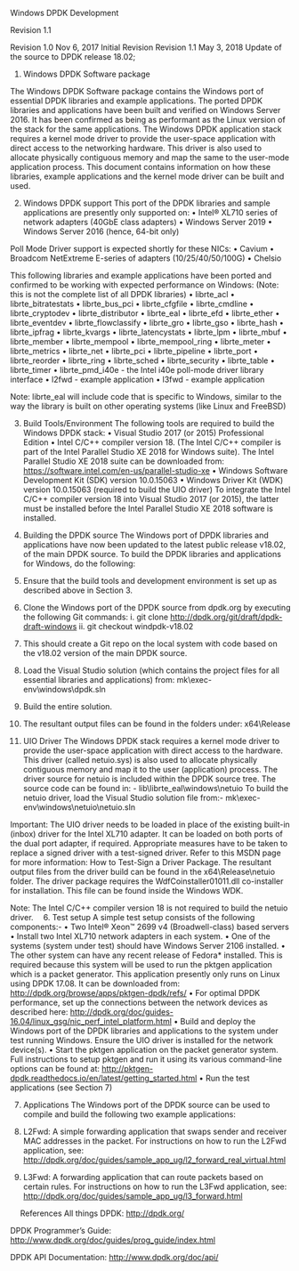 Windows DPDK Development

Revision 1.1

Revision 1.0	Nov 6, 2017	Initial Revision
Revision 1.1	May 3, 2018	Update of the source to DPDK release 18.02;

1.	Windows DPDK Software package

The Windows DPDK Software package contains the Windows port of essential DPDK libraries and example applications. The ported DPDK libraries and applications have been built and verified on Windows Server 2016. It has been confirmed as being as performant as the Linux version of the stack for the same applications. The Windows DPDK application stack requires a kernel mode driver to provide the user-space application with direct access to the networking hardware. This driver is also used to allocate physically contiguous memory and map the same to the user-mode application process. This document contains information on how these libraries, example applications and the kernel mode driver can be built and used.


2.	Windows DPDK support
This port of the DPDK libraries and sample applications are presently only supported on:
•	Intel® XL710 series of network adapters (40GbE class adapters)
•	Windows Server 2019 
•	Windows Server 2016 (hence, 64-bit only)

Poll Mode Driver support is expected shortly for these NICs:
•	Cavium 
•	Broadcom NetExtreme E-series of adapters (10/25/40/50/100G)
•	Chelsio

This following libraries and example applications have been ported and confirmed to be working with expected performance on Windows: (Note: this is not the complete list of all DPDK libraries)
•	librte_acl
•	librte_bitratestats
•	librte_bus_pci
•	librte_cfgfile
•	librte_cmdline
•	librte_cryptodev
•	librte_distributor
•	librte_eal
•	librte_efd
•	librte_ether
•	librte_eventdev
•	librte_flowclassify
•	librte_gro
•	librte_gso
•	librte_hash
•	librte_ipfrag
•	librte_kvargs
•	librte_latencystats
•	librte_lpm
•	librte_mbuf
•	librte_member
•	librte_mempool
•	librte_mempool_ring
•	librte_meter
•	librte_metrics
•	librte_net
•	librte_pci
•	librte_pipeline
•	librte_port
•	librte_reorder
•	librte_ring
•	librte_sched
•	librte_security
•	librte_table
•	librte_timer
•	librte_pmd_i40e - the Intel i40e poll-mode driver library interface
•	l2fwd - example application
•	l3fwd - example application

Note: librte_eal will include code that is specific to Windows, similar to the way the library is built on other operating systems (like Linux and FreeBSD)


3.	Build Tools/Environment
The following tools are required to build the Windows DPDK stack:
•	Visual Studio 2017 (or 2015) Professional Edition 
•	Intel C/C++ compiler version 18. (The Intel C/C++ compiler is part of the Intel Parallel Studio XE 2018 for Windows suite). The Intel Parallel Studio XE 2018 suite can be downloaded from: https://software.intel.com/en-us/parallel-studio-xe
•	Windows Software Development Kit (SDK) version 10.0.15063
•	Windows Driver Kit (WDK) version 10.0.15063 (required to build the UIO driver)
To integrate the Intel C/C++ compiler version 18 into Visual Studio 2017 (or 2015), the latter must be installed before the Intel Parallel Studio XE 2018 software is installed. 
 
4.	Building the DPDK source
The Windows port of DPDK libraries and applications have now been updated to the latest public release v18.02, of the main DPDK source.
To build the DPDK libraries and applications for Windows, do the following:
1.	Ensure that the build tools and development environment is set up as described above in Section 3.
2.	Clone the Windows port of the DPDK source from dpdk.org by executing the following Git commands:
  i.	git clone http://dpdk.org/git/draft/dpdk-draft-windows
  ii.	git checkout windpdk-v18.02
3.	This should create a Git repo on the local system with code based on the v18.02 version of the main DPDK source.
4.	Load the Visual Studio solution (which contains the project files for all essential libraries and applications) from: mk\exec-env\windows\dpdk.sln
5.	Build the entire solution.
6.	The resultant output files can be found in the folders under: x64\Release 


5.	UIO Driver
The Windows DPDK stack requires a kernel mode driver to provide the user-space application with direct access to the hardware. This driver (called netuio.sys) is also used to allocate physically contiguous memory and map it to the user (application) process.
The driver source for netuio is included within the DPDK source tree.
The source code can be found in: -
 lib\librte_eal\windows\netuio
To build the netuio driver, load the Visual Studio solution file from:-
 mk\exec-env\windows\netuio\netuio.sln

Important: The UIO driver needs to be loaded in place of the existing built-in (inbox) driver for the Intel XL710 adapter. It can be loaded on both ports of the dual port adapter, if required. Appropriate measures have to be taken to replace a signed driver with a test-signed driver. Refer to this MSDN page for more information: How to Test-Sign a Driver Package.
The resultant output files from the driver build can be found in the x64\Release\netuio folder. The driver package requires the WdfCoinstaller01011.dll co-installer for installation. This file can be found inside the Windows WDK.

Note: The Intel C/C++ compiler version 18 is not required to build the netuio driver. 
6.	Test setup
A simple test setup consists of the following components:-
•	Two Intel® Xeon™ 2699 v4 (Broadwell-class) based servers
•	Install two Intel XL710 network adapters in each system.
•	One of the systems (system under test) should have Windows Server 2106 installed.
•	The other system can have any recent release of Fedora* installed. This is required because this system will be used to run the pktgen application which is a packet generator. This application presently only runs on Linux using DPDK 17.08. It can be downloaded from: http://dpdk.org/browse/apps/pktgen-dpdk/refs/ 
•	For optimal DPDK performance, set up the connections between the network devices as described here: http://dpdk.org/doc/guides-16.04/linux_gsg/nic_perf_intel_platform.html
•	Build and deploy the Windows port of the DPDK libraries and applications to the system under test running Windows. Ensure the UIO driver is installed for the network device(s).
•	Start the pktgen application on the packet generator system. Full instructions to setup pktgen and run it using its various command-line options can be found at: http://pktgen-dpdk.readthedocs.io/en/latest/getting_started.html
•	Run the test applications (see Section 7)


7.	Applications
The Windows port of the DPDK source can be used to compile and build the following two example applications:
1.	L2Fwd: A simple forwarding application that swaps sender and receiver MAC addresses in the packet. For instructions on how to run the L2Fwd application, see:
http://dpdk.org/doc/guides/sample_app_ug/l2_forward_real_virtual.html

2.	L3Fwd: A forwarding application that can route packets based on certain rules. For instructions on how to run the L3Fwd application, see:
http://dpdk.org/doc/guides/sample_app_ug/l3_forward.html

 
References
All things DPDK:
http://dpdk.org/

DPDK Programmer’s Guide:
http://www.dpdk.org/doc/guides/prog_guide/index.html

DPDK API Documentation:
http://www.dpdk.org/doc/api/